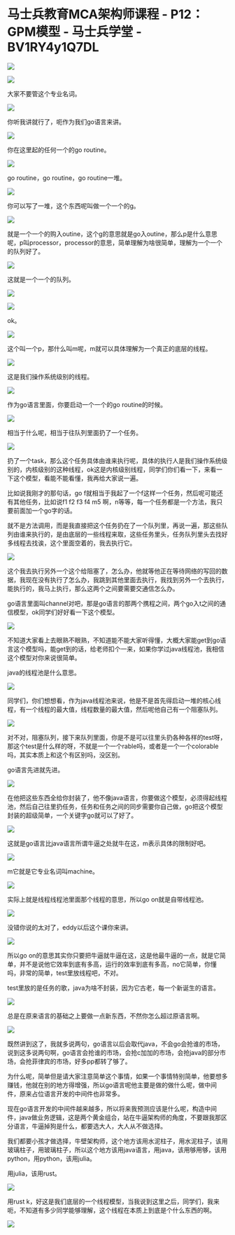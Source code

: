 # 马士兵教育MCA架构师课程 - P12：GPM模型 - 马士兵学堂 - BV1RY4y1Q7DL

![](img/5b3dc4e83b271fdd18eb64edafee59e2_0.png)

![](img/5b3dc4e83b271fdd18eb64edafee59e2_1.png)

大家不要管这个专业名词。

![](img/5b3dc4e83b271fdd18eb64edafee59e2_3.png)

你听我讲就行了，呃作为我们go语言来讲。

![](img/5b3dc4e83b271fdd18eb64edafee59e2_5.png)

你在这里起的任何一个的go routine。

![](img/5b3dc4e83b271fdd18eb64edafee59e2_7.png)

go routine，go routine，go routine一堆。

![](img/5b3dc4e83b271fdd18eb64edafee59e2_9.png)

你可以写了一堆，这个东西呢叫做一个一个的g。

![](img/5b3dc4e83b271fdd18eb64edafee59e2_11.png)

就是一个一个的购入outine，这个g的意思就是go入outine，那么p是什么意思呢，p叫processor，processor的意思，简单理解为啥很简单，理解为一个一个的队列好了。



![](img/5b3dc4e83b271fdd18eb64edafee59e2_13.png)

这就是一个一个的队列。

![](img/5b3dc4e83b271fdd18eb64edafee59e2_15.png)

![](img/5b3dc4e83b271fdd18eb64edafee59e2_16.png)

ok。

![](img/5b3dc4e83b271fdd18eb64edafee59e2_18.png)

这个叫一个p，那什么叫m呢，m就可以具体理解为一个真正的底层的线程。

![](img/5b3dc4e83b271fdd18eb64edafee59e2_20.png)

这是我们操作系统级别的线程。

![](img/5b3dc4e83b271fdd18eb64edafee59e2_22.png)

作为go语言里面，你要启动一个一个的go routine的时候。

![](img/5b3dc4e83b271fdd18eb64edafee59e2_24.png)

相当于什么呢，相当于往队列里面扔了一个任务。

![](img/5b3dc4e83b271fdd18eb64edafee59e2_26.png)

扔了一个task，那么这个任务具体由谁来执行呢，具体的执行人是我们操作系统级别的，内核级别的这种线程，ok这是内核级别线程，同学们你们看一下，来看一下这个模型，看能不能看懂，我再给大家说一遍。

比如说我刚才的那句话，go f就相当于我起了一个f这样一个任务，然后呢可能还有其他任务，比如说f1 f2 f3 f4 m5 啊，n等等，每一个任务都是一个方法，我只要前面加一个go字的话。

就不是方法调用，而是我直接把这个任务扔在了一个队列里，再说一遍，那这些队列由谁来执行的，是由底层的一些线程来取，这些任务里头，任务队列里头去找好多线程去找诶，这个里面空着的，我去执行它。



![](img/5b3dc4e83b271fdd18eb64edafee59e2_28.png)

这个我去执行另外一个这个给阻塞了，怎么办，他就等他正在等待网络的写回的数据，我现在没有执行了怎么办，我跳到其他里面去执行，我找到另外一个去执行，能执行的，我马上执行，那么这两个之间要需要交通信怎么办。

go语言里面叫channel对吧，那是go语言的那两个携程之间，两个go入t之间的通信模型，ok同学们好好看一下这个模型。



![](img/5b3dc4e83b271fdd18eb64edafee59e2_30.png)

不知道大家看上去眼熟不眼熟，不知道能不能大家听得懂，大概大家能get到go语言这个模型吗，能get到的话，给老师扣个一来，如果你学过java线程池，我相信这个模型对你来说很简单。

java的线程池是什么意思。

![](img/5b3dc4e83b271fdd18eb64edafee59e2_32.png)

同学们，你们想想看，作为java线程池来说，他是不是首先得启动一堆的核心线程，有一个线程的最大值，线程数量的最大值，然后呢他自己有一个阻塞队列。



![](img/5b3dc4e83b271fdd18eb64edafee59e2_34.png)

对不对，阻塞队列，接下来队列里面，你是不是可以往里头扔各种各样的test呀，那这个test是什么样的呀，不就是一个一个rable吗，或者是一个一个colorable吗，其实本质上和这个有区别吗，没区别。

go语言先进就先进。

![](img/5b3dc4e83b271fdd18eb64edafee59e2_36.png)

在他把这些东西全给你封装了，他不像java语言，你要做这个模型，必须得起线程池，然后自己往里扔任务，任务和任务之间的同步需要你自己做，go把这个模型封装的超级简单，一个关键字go就可以了好了。



![](img/5b3dc4e83b271fdd18eb64edafee59e2_38.png)

这就是go语言比java语言所谓牛逼之处就牛在这，m表示具体的限制好吧。

![](img/5b3dc4e83b271fdd18eb64edafee59e2_40.png)

m它就是它专业名词叫machine。

![](img/5b3dc4e83b271fdd18eb64edafee59e2_42.png)

实际上就是线程线程池里面那个线程的意思，所以go on就是自带线程池。

![](img/5b3dc4e83b271fdd18eb64edafee59e2_44.png)

没错你说的太对了，eddy以后这个课你来讲。

![](img/5b3dc4e83b271fdd18eb64edafee59e2_46.png)

所以go on的意思其实你只要把牛逼就牛逼在这，这是他最牛逼的一点，就是它简单，并不是说他它效率到底有多高，运行的效率到底有多高，no它简单，你懂吗，非常的简单，test里放线程吧，不对。

test里放的是任务的歌，java为啥不封装，因为它古老，每一个新诞生的语言。

![](img/5b3dc4e83b271fdd18eb64edafee59e2_48.png)

总是在原来语言的基础之上要做一点新东西，不然你怎么超过原语言啊。

![](img/5b3dc4e83b271fdd18eb64edafee59e2_50.png)

既然讲到这了，我就多说两句，go语言以后会取代java，不会go会抢谁的市场，说到这多说两句啊，go语言会抢谁的市场，会抢c加加的市场，会抢java的部分市场，会抢菲律宾的市场，好多pp都转了够了。

为什么呢，简单但是请大家注意简单这个事情，如果一个事情特别简单，他要想多赚钱，他就在别的地方得增强，所以go语言呢他主要是做的做什么呢，做中间件，原来占位语言开发的中间件也非常多。

现在go语言开发的中间件越来越多，所以将来我预测应该是什么呢，构造中间件，java做业务逻辑，这是两个黄金组合，站在牛逼架构师的角度，不要跟我那区分语言，牛逼掉狗是什么，都要选大人，大人从不做选择。

我们都要小孩才做选择，牛壁架构师，这个地方该用水泥柱子，用水泥柱子，该用玻璃柱子，用玻璃柱子，所以这个地方该用java语言，用java，该用够用够，该用python，用python，该用julia。

用julia，该用rust。

![](img/5b3dc4e83b271fdd18eb64edafee59e2_52.png)

用rust k，好这是我们底层的一个线程模型，当我说到这里之后，同学们，我来呃，不知道有多少同学能够理解，这个线程在本质上到底是个什么东西的啊。



![](img/5b3dc4e83b271fdd18eb64edafee59e2_54.png)